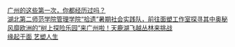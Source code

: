   
[广州的这些第一次，你都经历过吗？](http://www.dianyue.me/archives/128/8zf8s7qdsvx19hsg/)  
[湖北第二师范学院管理学院“拾遗”暑期社会实践队，前往面塑工作室探寻其中奥秘](http://www.dianyue.me/archives/665/cd5hlyddhurkb0q3/)  
[风靡欧洲的“树上探险乐园”来广州啦！天鹿湖飞越丛林来挑战](http://www.dianyue.me/archives/249/39y3f5i411cho4oy/)  
[缘起于面 艺塑人生](http://www.dianyue.me/archives/109/p312sx4o095nnsw6/)